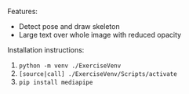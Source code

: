 Features:
- Detect pose and draw skeleton
- Large text over whole image with reduced opacity

Installation instructions:
1. `python -m venv ./ExerciseVenv`
3. `[source|call] ./ExerciseVenv/Scripts/activate`
2. `pip install mediapipe`